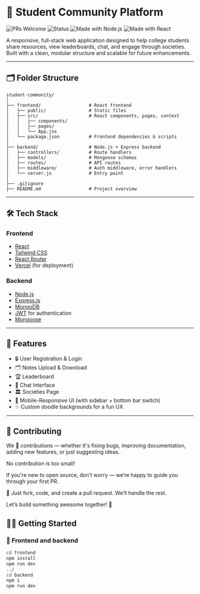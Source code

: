 # 🚀 Student Community Platform

![PRs Welcome](https://img.shields.io/badge/PRs-welcome-brightgreen.svg)
![Status](https://img.shields.io/badge/status-active-blue.svg)
![Made with Node.js](https://img.shields.io/badge/backend-Node.js-orange)
![Made with React](https://img.shields.io/badge/frontend-React-blue)

A responsive, full-stack web application designed to help college students share resources, view leaderboards, chat, and engage through societies. Built with a clean, modular structure and scalable for future enhancements.

---

## 🗂️ Folder Structure
```
student-community/
│
├── frontend/                  # React frontend
│   ├── public/                # Static files
│   ├── src/                   # React components, pages, context
│   │   ├── components/
│   │   ├── pages/
│   │   └── App.jsx
│   └── package.json           # Frontend dependencies & scripts
│
├── backend/                   # Node.js + Express backend
│   ├── controllers/           # Route handlers
│   ├── models/                # Mongoose schemas
│   ├── routes/                # API routes
│   ├── middleware/            # Auth middleware, error handlers
│   └── server.js              # Entry point
│
├── .gitignore
├── README.md                  # Project overview

```

---

## 🛠️ Tech Stack

### Frontend
- [React](https://reactjs.org/)
- [Tailwind CSS](https://tailwindcss.com/)
- [React Router](https://reactrouter.com/)
- [Vercel](https://vercel.com/) (for deployment)

### Backend
- [Node.js](https://nodejs.org/)
- [Express.js](https://expressjs.com/)
- [MongoDB](https://www.mongodb.com/)
- [JWT](https://jwt.io/) for authentication
- [Mongoose](https://mongoosejs.com/)

---

## 🔐 Features

- 🔒 User Registration & Login
- 🗂️ Notes Upload & Download
- 🏆 Leaderboard
- 💬 Chat Interface
- 🏛️ Societies Page
- 📱 Mobile-Responsive UI (with sidebar + bottom bar switch)
- ✨ Custom doodle backgrounds for a fun UX

---

## 🤝 Contributing
We 💚 contributions — whether it's fixing bugs, improving documentation, adding new features, or just suggesting ideas.

No contribution is too small!

If you're new to open source, don’t worry — we’re happy to guide you through your first PR.

📢 Just fork, code, and create a pull request. We’ll handle the rest.

Let’s build something awesome together! 🚀

## 🧑‍💻 Getting Started

### 🔧 Frontend and backend
```bash
cd frontend
npm install
npm run dev
../
cd backend
npm i
npm run dev
